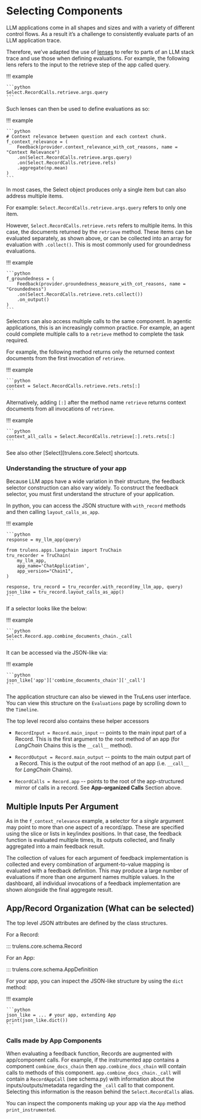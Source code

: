 # Selecting Components

LLM applications come in all shapes and sizes and with a variety of different
control flows. As a result it’s a challenge to consistently evaluate parts of an
LLM application trace.

Therefore, we’ve adapted the use of [lenses](https://en.wikipedia.org/wiki/Bidirectional_transformation)
to refer to parts of an LLM stack trace and use those when defining evaluations.
For example, the following lens refers to the input to the retrieve step of the
app called query.

!!! example

    ```python
    Select.RecordCalls.retrieve.args.query
    ```

Such lenses can then be used to define evaluations as so:

!!! example

    ```python
    # Context relevance between question and each context chunk.
    f_context_relevance = (
        Feedback(provider.context_relevance_with_cot_reasons, name = "Context Relevance")
        .on(Select.RecordCalls.retrieve.args.query)
        .on(Select.RecordCalls.retrieve.rets)
        .aggregate(np.mean)
    )
    ```

In most cases, the Select object produces only a single item but can also
address multiple items.

For example: `Select.RecordCalls.retrieve.args.query` refers to only one item.

However, `Select.RecordCalls.retrieve.rets` refers to multiple items. In this case,
the documents returned by the `retrieve` method. These items can be evaluated separately,
as shown above, or can be collected into an array for evaluation with `.collect()`.
This is most commonly used for groundedness evaluations.

!!! example

    ```python
    f_groundedness = (
        Feedback(provider.groundedness_measure_with_cot_reasons, name = "Groundedness")
        .on(Select.RecordCalls.retrieve.rets.collect())
        .on_output()
    )
    ```

Selectors can also access multiple calls to the same component. In agentic applications,
this is an increasingly common practice. For example, an agent could complete multiple
calls to a `retrieve` method to complete the task required.

For example, the following method returns only the returned context documents from
the first invocation of `retrieve`.

!!! example

    ```python
    context = Select.RecordCalls.retrieve.rets.rets[:]
    ```

Alternatively, adding `[:]` after the method name `retrieve` returns context documents
from all invocations of `retrieve`.

!!! example

    ```python
    context_all_calls = Select.RecordCalls.retrieve[:].rets.rets[:]
    ```

See also other [Select][trulens.core.Select] shortcuts.

### Understanding the structure of your app

Because LLM apps have a wide variation in their structure, the feedback selector construction
can also vary widely. To construct the feedback selector, you must first understand the structure
of your application.

In python, you can access the JSON structure with `with_record` methods and then calling
`layout_calls_as_app`.

!!! example

    ```python
    response = my_llm_app(query)

    from trulens.apps.langchain import TruChain
    tru_recorder = TruChain(
        my_llm_app,
        app_name='ChatApplication',
        app_version="Chain1",
    )

    response, tru_record = tru_recorder.with_record(my_llm_app, query)
    json_like = tru_record.layout_calls_as_app()
    ```

If a selector looks like the below:

!!! example

    ```python
    Select.Record.app.combine_documents_chain._call
    ```

It can be accessed via the JSON-like via:

!!! example

    ```python
    json_like['app']['combine_documents_chain']['_call']
    ```

The application structure can also be viewed in the TruLens user interface.
You can view this structure on the `Evaluations` page by scrolling down to the
`Timeline`.

The top level record also contains these helper accessors

- `RecordInput = Record.main_input` -- points to the main input part of a
  Record. This is the first argument to the root method of an app (for
  _LangChain_ Chains this is the `__call__` method).

- `RecordOutput = Record.main_output` -- points to the main output part of a
  Record. This is the output of the root method of an app (i.e. `__call__`
  for _LangChain_ Chains).

- `RecordCalls = Record.app` -- points to the root of the app-structured
  mirror of calls in a record. See **App-organized Calls** Section above.

## Multiple Inputs Per Argument

As in the `f_context_relevance` example, a selector for a _single_ argument may point
to more than one aspect of a record/app. These are specified using the slice or
lists in key/index positions. In that case, the feedback function is evaluated
multiple times, its outputs collected, and finally aggregated into a main
feedback result.

The collection of values for each argument of feedback implementation is
collected and every combination of argument-to-value mapping is evaluated with a
feedback definition. This may produce a large number of evaluations if more than
one argument names multiple values. In the dashboard, all individual invocations
of a feedback implementation are shown alongside the final aggregate result.

## App/Record Organization (What can be selected)

The top level JSON attributes are defined by the class structures.

For a Record:

::: trulens.core.schema.Record


For an App:

::: trulens.core.schema.AppDefinition


For your app, you can inspect the JSON-like structure by using the `dict`
method:

!!! example

    ```python
    json_like = ... # your app, extending App
    print(json_like.dict())
    ```

### Calls made by App Components

When evaluating a feedback function, Records are augmented with
app/component calls. For example, if the instrumented app
contains a component `combine_docs_chain` then `app.combine_docs_chain` will
contain calls to methods of this component. `app.combine_docs_chain._call` will
contain a `RecordAppCall` (see schema.py) with information about the inputs/outputs/metadata
regarding the `_call` call to that component. Selecting this information is the
reason behind the `Select.RecordCalls` alias.

You can inspect the components making up your app via the `App` method
`print_instrumented`.
